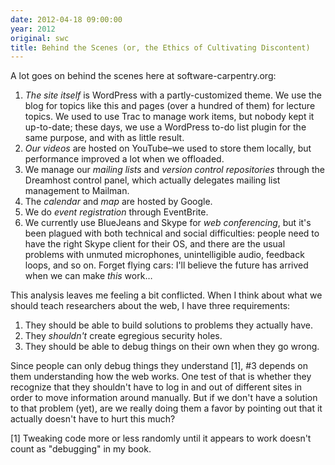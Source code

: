 ```yaml
---
date: 2012-04-18 09:00:00
year: 2012
original: swc
title: Behind the Scenes (or, the Ethics of Cultivating Discontent)
---
```

<p>A lot goes on behind the scenes here at software-carpentry.org:</p>
<ol>
<li><em>The site itself</em> is WordPress with a partly-customized theme. We use the blog for topics like this and pages (over a hundred of them) for lecture topics. We used to use Trac to manage work items, but nobody kept it up-to-date; these days, we use a WordPress to-do list plugin for the same purpose, and with as little result.</li>
<li><em>Our videos</em> are hosted on YouTube–we used to store them locally, but performance improved a lot when we offloaded.</li>
<li>We manage our <em>mailing lists</em> and <em>version control repositories</em> through the Dreamhost control panel, which actually delegates mailing list management to Mailman.</li>
<li>The <em>calendar</em> and <em>map</em> are hosted by Google.</li>
<li>We do <em>event registration</em> through EventBrite.</li>
<li>We currently use BlueJeans and Skype for <em>web conferencing</em>, but it's been plagued with both technical and social difficulties: people need to have the right Skype client for their OS, and there are the usual problems with unmuted microphones, unintelligible audio, feedback loops, and so on. Forget flying cars: I'll believe the future has arrived when we can make <em>this</em> work…</li>
</ol>
<p>This analysis leaves me feeling a bit conflicted. When I think about what we should teach researchers about the web, I have three requirements:</p>
<ol>
<li>They should be able to build solutions to problems they actually have.</li>
<li>They <em>shouldn't</em> create egregious security holes.</li>
<li>They should be able to debug things on their own when they go wrong.</li>
</ol>
<p>Since people can only debug things they understand [1], #3 depends on them understanding how the web works. One test of that is whether they recognize that they shouldn't have to log in and out of different sites in order to move information around manually. But if we don't have a solution to that problem (yet), are we really doing them a favor by pointing out that it actually doesn't have to hurt this much?</p>
<p>[1] Tweaking code more or less randomly until it appears to work doesn't count as "debugging" in my book.</p>
